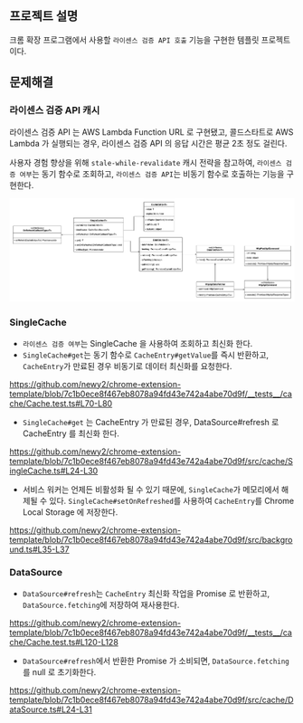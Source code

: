 ## 프로젝트 설명
크롬 확장 프로그램에서 사용할 `라이센스 검증 API 호출` 기능을 구현한 템플릿 프로젝트이다.

## 문제해결
### 라이센스 검증 API 캐시

라이센스 검증 API 는 AWS Lambda Function URL 로 구현됐고, 콜드스타트로 AWS Lambda 가 실행되는 경우, 라이센스 검증 API 의 응답 시간은 평균 2초 정도 걸린다.

사용자 경험 향상을 위해 `stale-while-revalidate` 캐시 전략을 참고하여, `라이센스 검증 여부`는 동기 함수로 조회하고, `라이센스 검증 API`는 비동기 함수로 호출하는 기능을 구현한다. 


<img src="docs/SingleCache.png">

### SingleCache
- `라이센스 검증 여부`는 SingleCache 을 사용하여 조회하고 최신화 한다.
- `SingleCache#get`는 동기 함수로 `CacheEntry#getValue`를 즉시 반환하고, `CacheEntry`가 만료된 경우 비동기로 데이터 최신화를 요청한다.

https://github.com/newy2/chrome-extension-template/blob/7c1b0ece8f467eb8078a94fd43e742a4abe70d9f/__tests__/cache/Cache.test.ts#L70-L80

- `SingleCache#get` 는 CacheEntry 가 만료된 경우, DataSource#refresh 로 CacheEntry 를 최신화 한다.

https://github.com/newy2/chrome-extension-template/blob/7c1b0ece8f467eb8078a94fd43e742a4abe70d9f/src/cache/SingleCache.ts#L24-L30
  
- 서비스 워커는 언제든 비활성화 될 수 있기 때문에, `SingleCache`가 메모리에서 해제될 수 있다. `SingleCache#setOnRefreshed`를 사용하여 `CacheEntry`를 Chrome Local Storage 에 저장한다.
 
https://github.com/newy2/chrome-extension-template/blob/7c1b0ece8f467eb8078a94fd43e742a4abe70d9f/src/background.ts#L35-L37

### DataSource
- `DataSource#refresh`는 `CacheEntry` 최신화 작업을 Promise 로 반환하고, `DataSource.fetching`에 저장하여 재사용한다.

https://github.com/newy2/chrome-extension-template/blob/7c1b0ece8f467eb8078a94fd43e742a4abe70d9f/__tests__/cache/Cache.test.ts#L120-L128

- `DataSource#refresh`에서 반환한 Promise 가 소비되면, `DataSource.fetching`를 null 로 초기화한다.

https://github.com/newy2/chrome-extension-template/blob/7c1b0ece8f467eb8078a94fd43e742a4abe70d9f/src/cache/DataSource.ts#L24-L31
